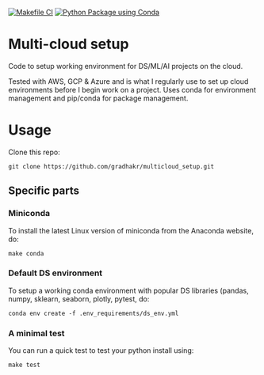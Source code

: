 [![Makefile CI](https://github.com/gradhakr/multicloud_setup/actions/workflows/makefile.yml/badge.svg)](https://github.com/gradhakr/multicloud_setup/actions/workflows/makefile.yml)
[![Python Package using Conda](https://github.com/gradhakr/multicloud_setup/actions/workflows/python-package-conda.yml/badge.svg)](https://github.com/gradhakr/multicloud_setup/actions/workflows/python-package-conda.yml)
# Multi-cloud setup

Code to setup working environment for DS/ML/AI projects on the cloud. 

Tested with AWS, GCP & Azure and is what I regularly use to set up cloud environments before I begin work on a project. Uses conda for environment management and pip/conda for package management.

# Usage

Clone this repo:

```
git clone https://github.com/gradhakr/multicloud_setup.git
```

## Specific parts

### Miniconda
To install the latest Linux version of miniconda from the Anaconda website, do:

```
make conda
```
### Default DS environment
To setup a working conda environment with popular DS libraries (pandas, numpy, sklearn, seaborn, plotly, pytest, do:

```
conda env create -f .env_requirements/ds_env.yml
```

### A minimal test
You can run a quick test to test your python install using:

```
make test
```
